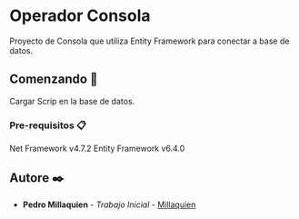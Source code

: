 # Operador Consola

Proyecto de Consola que utiliza Entity Framework para conectar a base de datos. 

## Comenzando 🚀

Cargar Scrip en la base de datos.


### Pre-requisitos 📋

Net Framework v4.7.2
Entity Framework v6.4.0


## Autore ✒️

* **Pedro Millaquien** - *Trabajo Inicial* - [Millaquien](https://github.com/Dra-Gold/)


